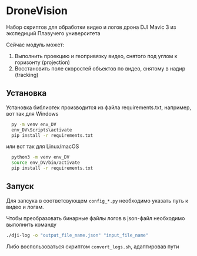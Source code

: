 
# DroneVision

Набор скриптов для обработки видео и логов дрона DJI Mavic 3 из экспедиций Плавучего университета

Сейчас модуль может:
1) Выполнить проекцию и геопривязку видео, снятого под углом к горизонту (projection)
2) Восстановить поле скоростей объектов по видео, снятому в надир (tracking)



## Установка

Установка библиотек производится из файла requirements.txt, например, вот так для Windows

```bash
  py -m venv env_DV
  env_DV\Scripts\activate
  pip install -r requirements.txt
```

или вот так для Linux/macOS

```bash
  python3 -m venv env_DV
  source env_DV/bin/activate
  pip install -r requirements.txt
```

    
## Запуск

Для запсука в соответсвующем `config_*.py` необходимо указать путь к видео и логам. 

Чтобы преобразовать бинарные файлы логов в json-файл необходимо выполнить команду
```bash
./dji-log -o "output_file_name.json" "input_file_name"
```

Либо воспользоваться скриптом `convert_logs.sh`, адаптировав пути

